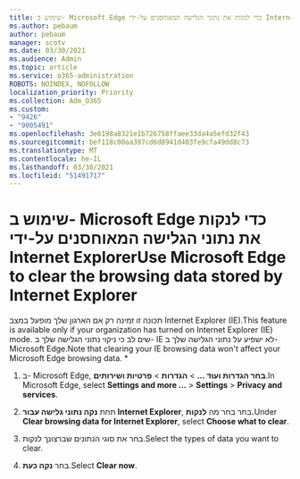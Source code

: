 ```yaml
---
title: שימוש ב- Microsoft Edge כדי לנקות את נתוני הגלישה המאוחסנים על-ידי Internet Explorer
ms.author: pebaum
author: pebaum
manager: scotv
ms.date: 03/30/2021
ms.audience: Admin
ms.topic: article
ms.service: o365-administration
ROBOTS: NOINDEX, NOFOLLOW
localization_priority: Priority
ms.collection: Adm_O365
ms.custom:
- "9426"
- "9005491"
ms.openlocfilehash: 3e6198a8321e1b726758ffaee33da4a5efd32f43
ms.sourcegitcommit: bef118c00aa397cd6d8941d403fe9cfa49dd8c73
ms.translationtype: MT
ms.contentlocale: he-IL
ms.lasthandoff: 03/30/2021
ms.locfileid: "51491717"
---
```

# <a name="use-microsoft-edge-to-clear-the-browsing-data-stored-by-internet-explorer"></a><span data-ttu-id="40a20-102">שימוש ב- Microsoft Edge כדי לנקות את נתוני הגלישה המאוחסנים על-ידי Internet Explorer</span><span class="sxs-lookup"><span data-stu-id="40a20-102">Use Microsoft Edge to clear the browsing data stored by Internet Explorer</span></span>

<span data-ttu-id="40a20-103">תכונה זו זמינה רק אם הארגון שלך מופעל במצב Internet Explorer (IE).</span><span class="sxs-lookup"><span data-stu-id="40a20-103">This feature is available only if your organization has turned on Internet Explorer (IE) mode.</span></span> <span data-ttu-id="40a20-104">שים לב כי ניקוי נתוני הגלישה שלך ב- IE לא ישפיע על נתוני הגלישה שלך ב- Microsoft Edge.</span><span class="sxs-lookup"><span data-stu-id="40a20-104">Note that clearing your IE browsing data won't affect your Microsoft Edge browsing data.</span></span>
*
1. <span data-ttu-id="40a20-105">ב- Microsoft Edge, **בחר הגדרות ועוד ...**  >  **הגדרות**  >  **פרטיות ושירותים**.</span><span class="sxs-lookup"><span data-stu-id="40a20-105">In Microsoft Edge, select **Settings and more ...** > **Settings** > **Privacy and services**.</span></span>

1. <span data-ttu-id="40a20-106">תחת **נקה נתוני גלישה עבור Internet Explorer**, בחר בחר מה **לנקות.**</span><span class="sxs-lookup"><span data-stu-id="40a20-106">Under **Clear browsing data for Internet Explorer**, select **Choose what to clear**.</span></span>

1. <span data-ttu-id="40a20-107">בחר את סוגי הנתונים שברצונך לנקות.</span><span class="sxs-lookup"><span data-stu-id="40a20-107">Select the types of data you want to clear.</span></span>

1. <span data-ttu-id="40a20-108">בחר **נקה כעת**.</span><span class="sxs-lookup"><span data-stu-id="40a20-108">Select **Clear now**.</span></span>